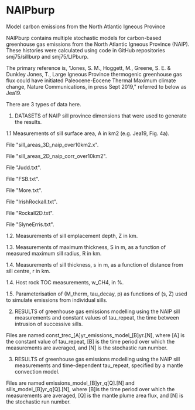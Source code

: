 # NAIPburp
Model carbon emissions from the North Atlantic Igneous Province

NAIPburp contains multiple stochastic models for carbon-based greenhouse gas emissions from the North Atlantic Igneous Province (NAIP).  These histories were calculated using code in GitHub repositories smj75/sillburp and smj75/LIPburp.  

The primary reference is, "Jones, S. M., Hoggett, M., Greene, S. E. & Dunkley Jones, T.,  Large Igneous Province thermogenic greenhouse gas flux could have initiated Paleocene-Eocene Thermal Maximum climate change, Nature Communications, in press Sept 2019," referred to below as Jea19.

There are 3 types of data here.

1.  DATASETS of NAIP sill province dimensions that were used to generate the results.  
  
1.1  Measurements of sill surface area, A in km2 (e.g. Jea19, Fig. 4a).

File "sill_areas_3D_naip_over10km2.x".

File "sill_areas_2D_naip_corr_over10km2".

File "Judd.txt".

File "FSB.txt".

File "More.txt".

File "IrishRockall.txt".

File "Rockall2D.txt".

File "SlyneErris.txt".


1.2.  Measurements of sill emplacement depth, Z in km.
  
1.3.  Measurements of maximum thickness, S in m, as a function of measured maximum sill radius, R in km.  
  
1.4.  Measurements of sill thickness, s in m, as a function of distance from sill centre, r in km.

1.4.  Host rock TOC measurements, w_CH4, in %.  

1.5.  Parameterisation of (M_therm, tau_decay, p) as functions of (s, Z) used to simulate emissions from individual sills.


2. RESULTS of greenhouse gas emissions modelling using the NAIP sill measurements and constant values of tau_repeat, the time between intrusion of successive sills.  

Files are named const_trec_[A]yr_emissions_model_[B]yr.[N], where [A] is the constant value of tau_repeat, [B] is the time period over which the measurements are averaged, and [N] is the stochastic run number.   


3. RESULTS of greenhouse gas emissions modelling using the NAIP sill measurements and time-dependent tau_repeat, specified by a mantle convection model.  

Files are named emissions_model_[B]yr_q[Q].[N] and sills_model_[B]yr_q[Q].[N], where [B]is the time period over which the measurements are averaged, [Q] is the mantle plume area flux, and [N] is the stochastic run number.  

